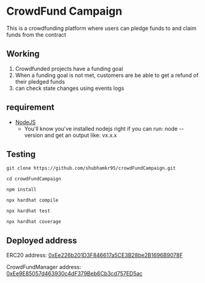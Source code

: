 <!-- @format -->

# CrowdFund Campaign

This is a crowdfunding platform where users can pledge funds to and claim funds from the contract

## Working

1. Crowdfunded projects have a funding goal
2. When a funding goal is not met, customers are be able to get a refund of their pledged funds
3. can check state changes using events logs

## requirement

- [NodeJS](https://nodejs.org/en/)
  - You'll know you've installed nodejs right if you can run: node --version and get an output like: vx.x.x

## Testing

```
git clone https://github.com/shubhamkr95/crowdFundCampaign.git

cd crowdFundCampaign

npm install

npx hardhat compile

npx hardhat test

npx hardhat coverage
```

## Deployed address

ERC20 address: [0xEe226b201D3F846617a5CE3B28be2B1696B9078F](https://goerli.etherscan.io/address/0xEe226b201D3F846617a5CE3B28be2B1696B9078F)

CrowdFundManager address: [0xEe9E85057d463930c4dF379Beb6Cb3cd757ED5ac](https://goerli.etherscan.io/address/0xEe9E85057d463930c4dF379Beb6Cb3cd757ED5ac)
